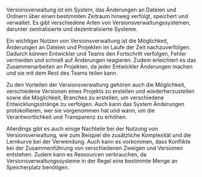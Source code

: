 #

Versionsverwaltung ist ein System, das Änderungen an Dateien und Ordnern über einen bestimmten Zeitraum hinweg verfolgt, speichert und verwaltet. Es gibt verschiedene Arten von Versionsverwaltungssystemen, darunter zentralisierte und dezentralisierte Systeme.

Ein wichtiger Nutzen von Versionsverwaltung ist die Möglichkeit, Änderungen an Dateien und Projekten im Laufe der Zeit nachzuverfolgen. Dadurch können Entwickler und Teams den Fortschritt verfolgen, Fehler vermeiden und schnell auf Änderungen reagieren. Zudem erleichtert es das Zusammenarbeiten an Projekten, da jeder Entwickler Änderungen machen und sie mit dem Rest des Teams teilen kann.

Zu den Vorteilen der Versionsverwaltung gehören auch die Möglichkeit, verschiedene Versionen eines Projekts zu erstellen und wiederherzustellen sowie die Möglichkeit, Branches zu erstellen, um verschiedene Entwicklungsstränge zu verfolgen. Auch kann das System Änderungen protokollieren, wer sie vorgenommen hat und wann, um die Verantwortlichkeit und Transparenz zu erhöhen.

Allerdings gibt es auch einige Nachteile bei der Nutzung von Versionsverwaltung, wie zum Beispiel die zusätzliche Komplexität und die Lernkurve bei der Verwendung. Auch kann es vorkommen, dass Konflikte bei der Zusammenführung von verschiedenen Zweigen und Versionen entstehen. Zudem kann es Ressourcen verbrauchen, da Versionsverwaltungssysteme in der Regel eine bestimmte Menge an Speicherplatz benötigen.

